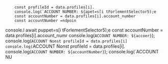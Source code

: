 
        const profileId = data.profiles[i].
        console.log(`ACCOUNT NUMBER: ${apet=s[i tForlementSelector5);e
        const accountNumber = data.profiles[i].account_number
        const accountNumber =ndpoin
console.l await puppet=s[i tForlementSelector5);e
        const accountNumber = data.profiles[i].account_numr
        console.log(`ACCOUNT NUMBER: ${accoer}`);
        console.log(`ACCOUNT Nonst profileId = data.profiles[i]
        console.log(`ACCOUNT Nonst profileId = data.profiles[i].
        console.log(`ACCOUNT NUMBER: ${accountNumber}`);
        console.log(`ACCOUNT NU
